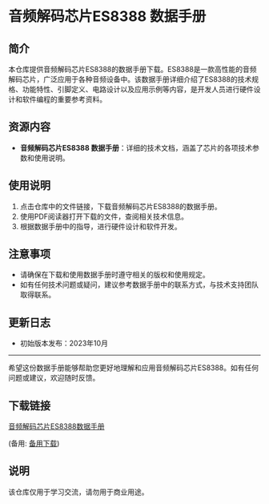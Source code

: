 # 音频解码芯片ES8388 数据手册

## 简介
本仓库提供音频解码芯片ES8388的数据手册下载。ES8388是一款高性能的音频解码芯片，广泛应用于各种音频设备中。该数据手册详细介绍了ES8388的技术规格、功能特性、引脚定义、电路设计以及应用示例等内容，是开发人员进行硬件设计和软件编程的重要参考资料。

## 资源内容
- **音频解码芯片ES8388 数据手册**：详细的技术文档，涵盖了芯片的各项技术参数和使用说明。

## 使用说明
1. 点击仓库中的文件链接，下载音频解码芯片ES8388的数据手册。
2. 使用PDF阅读器打开下载的文件，查阅相关技术信息。
3. 根据数据手册中的指导，进行硬件设计和软件开发。

## 注意事项
- 请确保在下载和使用数据手册时遵守相关的版权和使用规定。
- 如有任何技术问题或疑问，建议参考数据手册中的联系方式，与技术支持团队取得联系。

## 更新日志
- 初始版本发布：2023年10月

---

希望这份数据手册能够帮助您更好地理解和应用音频解码芯片ES8388。如有任何问题或建议，欢迎随时反馈。

## 下载链接
[音频解码芯片ES8388数据手册]() 

(备用: [备用下载](https://pan.baidu.com/s/1fG7mHWzZSj-cpC_DRKKv-g?pwd=1234))

## 说明

该仓库仅用于学习交流，请勿用于商业用途。
